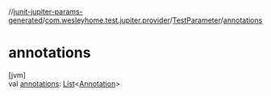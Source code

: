 //[junit-jupiter-params-generated](../../../index.md)/[com.wesleyhome.test.jupiter.provider](../index.md)/[TestParameter](index.md)/[annotations](annotations.md)

# annotations

[jvm]\
val [annotations](annotations.md): [List](https://kotlinlang.org/api/latest/jvm/stdlib/kotlin.collections/-list/index.html)&lt;[Annotation](https://kotlinlang.org/api/latest/jvm/stdlib/kotlin/-annotation/index.html)&gt;
